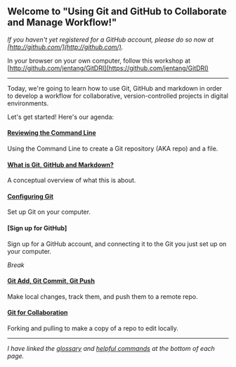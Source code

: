 ## Welcome to "Using Git and GitHub to Collaborate and Manage Workflow!"

*If you haven't yet registered for a GitHub account, please do so now at [http://github.com/](http://github.com/).*

In your browser on your own computer, follow this workshop at [http://github.com/jentang/GitDRI](https://github.com/jentang/GitDRI)

---

Today, we're going to learn how to use Git, GitHub and markdown in order to develop a workflow for collaborative, version-controlled projects in digital environments. 

Let's get started! Here's our agenda:

#### [Reviewing the Command Line](4_commandLine.md)
Using the Command Line to create a Git repository (AKA repo) and a file. 

#### [What is Git, GitHub and Markdown?](2_conceptOverview.md)
A conceptual overview of what this is about.

#### [Configuring Git](3_gitConfig.md)
Set up Git on your computer.

#### [Sign up for GitHub]
Sign up for a GitHub account, and connecting it to the Git you just set up on your computer.

_Break_

#### [Git Add, Git Commit, Git Push](5_gitAction.md)
Make local changes, track them, and push them to a remote repo.

#### [Git for Collaboration](6_forkPull.md)
Forking and pulling to make a copy of a repo to edit locally.

---

_I have linked the [glossary](glossary.md) and [helpful commands](helpfulcommands.md) at the bottom of each page._
